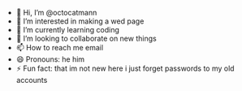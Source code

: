 - 👋 Hi, I’m @octocatmann
- 👀 I’m interested in making a wed page
- 🌱 I’m currently learning coding  
- 💞️ I’m looking to collaborate on new things       
- 📫 How to reach me email
- 😄 Pronouns: he him 
- ⚡ Fun fact: that im not new here i just forget passwords to my old accounts

<!---
octocatmann/octocatmann is a ✨ special ✨ repository because its `README.md` (this file) appears on your GitHub profile.
You can click the Preview link to take a look at your changes.
--->
